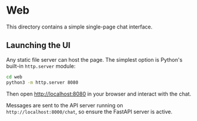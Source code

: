 # Web

This directory contains a simple single-page chat interface.

## Launching the UI

Any static file server can host the page. The simplest option is Python's built-in `http.server` module:

```bash
cd web
python3 -m http.server 8080
```

Then open [http://localhost:8080](http://localhost:8080) in your browser and interact with the chat.

Messages are sent to the API server running on `http://localhost:8000/chat`, so
ensure the FastAPI server is active.
